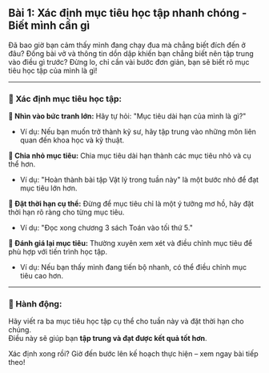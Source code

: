 ## Bài 1: Xác định mục tiêu học tập nhanh chóng - Biết mình cần gì

Đã bao giờ bạn cảm thấy mình đang chạy đua mà chẳng biết đích đến ở đâu? Đống bài vở và thông tin dồn dập khiến bạn chẳng biết nên tập trung vào điều gì trước? Đừng lo, chỉ cần vài bước đơn giản, bạn sẽ biết rõ mục tiêu học tập của mình là gì!

---

### 📌 Xác định mục tiêu học tập:

**🔹 Nhìn vào bức tranh lớn:**
Hãy tự hỏi: "Mục tiêu dài hạn của mình là gì?"  
- Ví dụ: Nếu bạn muốn trở thành kỹ sư, hãy tập trung vào những môn liên quan đến khoa học và kỹ thuật.

**🔹 Chia nhỏ mục tiêu:**
Chia mục tiêu dài hạn thành các mục tiêu nhỏ và cụ thể hơn.  
- Ví dụ: "Hoàn thành bài tập Vật lý trong tuần này" là một bước nhỏ để đạt mục tiêu lớn hơn.

**🔹 Đặt thời hạn cụ thể:**
Đừng để mục tiêu chỉ là một ý tưởng mơ hồ, hãy đặt thời hạn rõ ràng cho từng mục tiêu.  
- Ví dụ: "Đọc xong chương 3 sách Toán vào tối thứ 5."

**🔹 Đánh giá lại mục tiêu:**
Thường xuyên xem xét và điều chỉnh mục tiêu để phù hợp với tiến trình học tập.  
- Ví dụ: Nếu bạn thấy mình đang tiến bộ nhanh, có thể điều chỉnh mục tiêu cao hơn.

---

### 🚀 Hành động:

Hãy viết ra ba mục tiêu học tập cụ thể cho tuần này và đặt thời hạn cho chúng.  
Điều này sẽ giúp bạn **tập trung và đạt được kết quả tốt hơn**.

Xác định xong rồi? Giờ đến bước lên kế hoạch thực hiện – xem ngay bài tiếp theo!